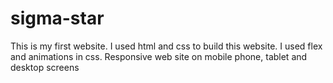 # sigma-star
This is my first website. I used html and css to build this website. I used flex and animations in css. Responsive web site on mobile phone, tablet and desktop screens
